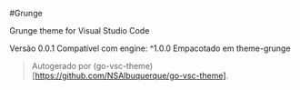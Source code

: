 #Grunge

Grunge theme for Visual Studio Code

Versão 0.0.1
Compatível com engine: ^1.0.0
Empacotado em theme-grunge

> Autogerado por (go-vsc-theme)[https://github.com/NSAlbuquerque/go-vsc-theme].